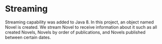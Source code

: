 # Streaming
Streaming capability was added to Java 8. In this project, an object named Novel is created. We stream Novel to 
receive information about it such as all created Novels, Novels by order of publications, and Novels 
published between certain dates.
